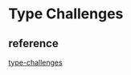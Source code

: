 # Type Challenges

## reference

[type-challenges](https://github.com/type-challenges/type-challenges)
